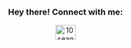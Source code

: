 <h3 align="center">Hey there! Connect with me:</h3>
<p align="center">
<a href="https://linkedin.com/in/10seanhwang/" target="blank"><img align="center" src="https://raw.githubusercontent.com/rahuldkjain/github-profile-readme-generator/master/src/images/icons/Social/linked-in-alt.svg" alt="10seanhwang/" height="30" width="40" /></a>
</p>
